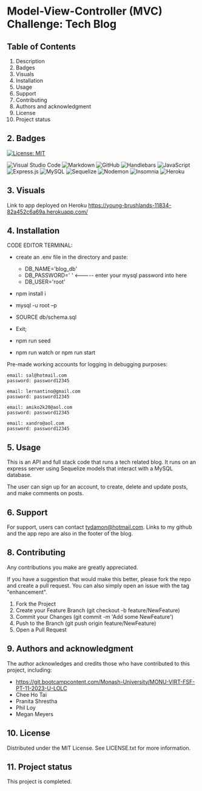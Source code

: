 # Model-View-Controller (MVC) Challenge: Tech Blog

## Table of Contents

1. Description
2. Badges
3. Visuals
4. Installation
5. Usage
6. Support
7. Contributing 
8. Authors and acknowledgment
9. License
10. Project status

## 2. Badges

[![License: MIT](https://img.shields.io/badge/License-MIT-yellow.svg)](https://opensource.org/licenses/MIT) 

![Visual Studio Code](https://img.shields.io/badge/Visual%20Studio%20Code-0078d7.svg?style=for-the-badge&logo=visual-studio-code&logoColor=white) 
![Markdown](https://img.shields.io/badge/markdown-%23000000.svg?style=for-the-badge&logo=markdown&logoColor=white) 
![GitHub](https://img.shields.io/badge/github-%23121011.svg?style=for-the-badge&logo=github&logoColor=white) 
![Handlebars](https://img.shields.io/badge/Handlebars.js-000000.svg?style=for-the-badge&logo=handlebarsdotjs&logoColor=white) 
![JavaScript](https://img.shields.io/badge/javascript-%23323330.svg?style=for-the-badge&logo=javascript&logoColor=%23F7DF1E) 
![Express.js](https://img.shields.io/badge/express.js-%23404d59.svg?style=for-the-badge&logo=express&logoColor=%2361DAFB) 
![MySQL](https://img.shields.io/badge/mysql-%2300f.svg?style=for-the-badge&logo=mysql&logoColor=white) 
![Sequelize](https://img.shields.io/badge/Sequelize-52B0E7?style=for-the-badge&logo=Sequelize&logoColor=white) 
![Nodemon](https://img.shields.io/badge/NODEMON-%23323330.svg?style=for-the-badge&logo=nodemon&logoColor=%BBDEAD) 
![Insomnia](https://img.shields.io/badge/Insomnia-black?style=for-the-badge&logo=insomnia&logoColor=5849BE)
![Heroku](https://img.shields.io/badge/heroku-%23430098.svg?style=for-the-badge&logo=heroku&logoColor=white)

## 3. Visuals

Link to app deployed on Heroku
https://young-brushlands-11834-82a452c6a69a.herokuapp.com/

## 4. Installation

CODE EDITOR TERMINAL:

- create an .env file in the directory and paste:
   - DB_NAME='blog_db'
   - DB_PASSWORD=' '      <----- enter your mysql password into here 
   - DB_USER='root'

- npm install i
- mysql -u root –p
- SOURCE db/schema.sql
- Exit;
- npm run seed
- npm run watch or npm run start

Pre-made working accounts for logging in debugging purposes:

    email: sal@hotmail.com
    password: password12345

    email: lernantino@gmail.com
    password: password12345

    email: amiko2k20@aol.com
    password: password12345

    email: xandro@aol.com
    password: password12345

## 5. Usage

This is an API and full stack code that runs a tech related blog. It runs on an express server using Sequelize models that interact with a MySQL database.

The user can sign up for an account, to create, delete and update posts, and make comments on posts. 

## 6. Support

For support, users can contact tydamon@hotmail.com. Links to my github and the app repo are also in the footer of the blog.

## 8. Contributing

Any contributions you make are greatly appreciated.

If you have a suggestion that would make this better, please fork the repo and create a pull request. You can also simply open an issue with the tag "enhancement". 
1.	Fork the Project
2.	Create your Feature Branch (git checkout -b feature/NewFeature)
3.	Commit your Changes (git commit -m 'Add some NewFeature')
4.	Push to the Branch (git push origin feature/NewFeature)
5.	Open a Pull Request

## 9. Authors and acknowledgment

The author acknowledges and credits those who have contributed to this project, including:

-	https://git.bootcampcontent.com/Monash-University/MONU-VIRT-FSF-PT-11-2023-U-LOLC
-	Chee Ho Tai
-	Pranita Shrestha
-	Phil Loy 
-   Megan Meyers

## 10. License

Distributed under the MIT License. See LICENSE.txt for more information.
 
## 11. Project status

This project is completed.
